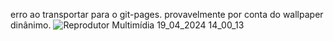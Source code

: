 erro ao transportar para o git-pages. provavelmente por conta do wallpaper dinânimo.
![Reprodutor Multimídia 19_04_2024 14_00_13](https://github.com/Gabrlemes/prev-tempo/assets/109188092/e508d2ca-e391-4aff-80e0-470be81cc632)
